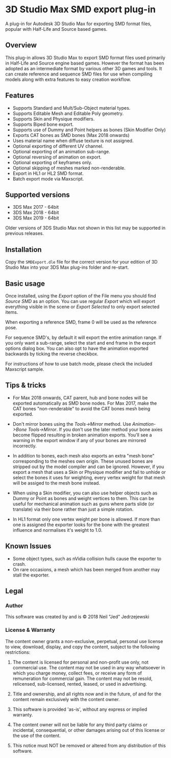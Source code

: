 # 3D Studio Max SMD export plug-in
A plug-in for Autodesk 3D Studio Max for exporting SMD format files, popular with Half-Life and Source based games.

## Overview
This plug-in allows 3D Studio Max to export SMD format files used primarily in Half-Life and Source engine based games. However the format has been adopted as an intermediate format by various other 3D games and tools. It can create reference and sequence SMD files for use when compiling models along with extra features to easy creation workflow.

## Features
* Supports Standard and Mult/Sub-Object material types.
* Supports Editable Mesh and Editable Poly geometry.
* Supports Skin and Physique modifiers.
* Supports Biped bone export.
* Supports use of Dummy and Point helpers as bones (Skin Modifier Only)
* Exports CAT bones as SMD bones (Max 2018 onwards)
* Uses material name when diffuse texture is not assigned.
* Optional exporting of different UV channel.
* Optional exporting of an animation sub-range.
* Optional reversing of animation on export.
* Optional exporting of keyframes only.
* Optional skipping of meshes marked non-renderable.
* Export in HL1 or HL2 SMD format.
* Batch export mode via Maxscript.

## Supported versions
* 3DS Max 2017 - 64bit
* 3DS Max 2018 - 64bit
* 3DS Max 2019 - 64bit

Older versions of 3DS Studio Max not shown in this list may be supported in previous releases.

## Installation
Copy the `SMDExport.dle` file for the correct version for your edition of 3D Studio Max into your 3DS Max plug-ins folder and re-start.

## Basic usage
Once installed, using the *Export* option of the File menu you should find *Source SMD* as an option. You can use regular *Export* which will export everything visible in the scene or *Export Selected* to only export selected items.

When exporting a reference SMD, frame 0 will be used as the reference pose.

For sequence SMD's, by default it will export the entire animation range. If you only want a sub-range, select the start and end frame in the export options dialog box. You can also opt to have the animation exported backwards by ticking the reverse checkbox.

For instructions of how to use batch mode, please check the included Maxscript sample.

## Tips & tricks

* For Max 2018 onwards, CAT parent, hub and bone nodes will be exported automatically as SMD bone nodes. For Max 2017, make the CAT bones "non-renderable" to avoid the CAT bones mesh being exported.

* Don't mirror bones using the *Tools->Mirror* method. Use *Animation->Bone Tools->Mirror*.  If you don't use the later method your bone axies become flipped resulting in broken animation exports. You'll see a warning in the export window if any of your bones are mirrored incorrectly.

* In addition to bones, each mesh also exports an extra "mesh bone" corresponding to the meshes own origin. These unused bones are stripped out by the model compiler and can be ignored. However, if you export a mesh that uses a Skin or Physique modifier and fail to unhide or select the bones it uses for weighting, every vertex weight for that mesh will be assiged to the mesh bone instead.

* When using a Skin modifier, you can also use helper objects such as Dummy or Point as bones and weight vertices to them. This can be useful for mechanical animation such as guns where parts slide (or translate) via their bone rather than just a simple rotation.

* In HL1 format only one vertex weight per bone is allowed. If more than one is assigned the exporter looks for the bone with the greatest influence and normalises it's weight to 1.0.

## Known Issues
* Some object types, such as nVidia collision hulls cause the exporter to crash.
* On rare occasions, a mesh which has been merged from another may stall the exporter.  

## Legal

### Author
This software was created by and is &copy; 2018 Neil "Jed" Jedrzejewski

### License & Warranty
The content owner grants a non-exclusive, perpetual, personal use license to view, download, display, and copy the content, subject to the following restrictions:

1. The content is licensed for personal and non-profit use only, not commercial use. The content may not be used in any way whatsoever in which you charge money, collect fees, or receive any form of remuneration for commercial gain. The content may not be resold, relicensed, sub-licensed, rented, leased, or used in advertising.

2. Title and ownership, and all rights now and in the future, of and for the content remain exclusively with the content owner.

3. This software is provided 'as-is', without any express or implied warranty.

4. The content owner will not be liable for any third party claims or incidental, consequential, or other damages arising out of this license or the use of the content.

5. This notice must NOT be removed or altered from any distribution of this software.
